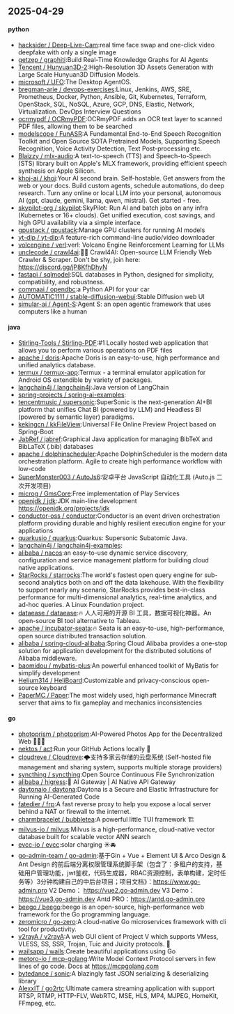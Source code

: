## 2025-04-29

#### python
* [hacksider / Deep-Live-Cam](https://github.com/hacksider/Deep-Live-Cam):real time face swap and one-click video deepfake with only a single image
* [getzep / graphiti](https://github.com/getzep/graphiti):Build Real-Time Knowledge Graphs for AI Agents
* [Tencent / Hunyuan3D-2](https://github.com/Tencent/Hunyuan3D-2):High-Resolution 3D Assets Generation with Large Scale Hunyuan3D Diffusion Models.
* [microsoft / UFO](https://github.com/microsoft/UFO):The Desktop AgentOS.
* [bregman-arie / devops-exercises](https://github.com/bregman-arie/devops-exercises):Linux, Jenkins, AWS, SRE, Prometheus, Docker, Python, Ansible, Git, Kubernetes, Terraform, OpenStack, SQL, NoSQL, Azure, GCP, DNS, Elastic, Network, Virtualization. DevOps Interview Questions
* [ocrmypdf / OCRmyPDF](https://github.com/ocrmypdf/OCRmyPDF):OCRmyPDF adds an OCR text layer to scanned PDF files, allowing them to be searched
* [modelscope / FunASR](https://github.com/modelscope/FunASR):A Fundamental End-to-End Speech Recognition Toolkit and Open Source SOTA Pretrained Models, Supporting Speech Recognition, Voice Activity Detection, Text Post-processing etc.
* [Blaizzy / mlx-audio](https://github.com/Blaizzy/mlx-audio):A text-to-speech (TTS) and Speech-to-Speech (STS) library built on Apple's MLX framework, providing efficient speech synthesis on Apple Silicon.
* [khoj-ai / khoj](https://github.com/khoj-ai/khoj):Your AI second brain. Self-hostable. Get answers from the web or your docs. Build custom agents, schedule automations, do deep research. Turn any online or local LLM into your personal, autonomous AI (gpt, claude, gemini, llama, qwen, mistral). Get started - free.
* [skypilot-org / skypilot](https://github.com/skypilot-org/skypilot):SkyPilot: Run AI and batch jobs on any infra (Kubernetes or 16+ clouds). Get unified execution, cost savings, and high GPU availability via a simple interface.
* [gpustack / gpustack](https://github.com/gpustack/gpustack):Manage GPU clusters for running AI models
* [yt-dlp / yt-dlp](https://github.com/yt-dlp/yt-dlp):A feature-rich command-line audio/video downloader
* [volcengine / verl](https://github.com/volcengine/verl):verl: Volcano Engine Reinforcement Learning for LLMs
* [unclecode / crawl4ai](https://github.com/unclecode/crawl4ai):🚀🤖 Crawl4AI: Open-source LLM Friendly Web Crawler & Scraper. Don't be shy, join here: https://discord.gg/jP8KfhDhyN
* [fastapi / sqlmodel](https://github.com/fastapi/sqlmodel):SQL databases in Python, designed for simplicity, compatibility, and robustness.
* [commaai / opendbc](https://github.com/commaai/opendbc):a Python API for your car
* [AUTOMATIC1111 / stable-diffusion-webui](https://github.com/AUTOMATIC1111/stable-diffusion-webui):Stable Diffusion web UI
* [simular-ai / Agent-S](https://github.com/simular-ai/Agent-S):Agent S: an open agentic framework that uses computers like a human

#### java
* [Stirling-Tools / Stirling-PDF](https://github.com/Stirling-Tools/Stirling-PDF):#1 Locally hosted web application that allows you to perform various operations on PDF files
* [apache / doris](https://github.com/apache/doris):Apache Doris is an easy-to-use, high performance and unified analytics database.
* [termux / termux-app](https://github.com/termux/termux-app):Termux - a terminal emulator application for Android OS extendible by variety of packages.
* [langchain4j / langchain4j](https://github.com/langchain4j/langchain4j):Java version of LangChain
* [spring-projects / spring-ai-examples](https://github.com/spring-projects/spring-ai-examples):
* [tencentmusic / supersonic](https://github.com/tencentmusic/supersonic):SuperSonic is the next-generation AI+BI platform that unifies Chat BI (powered by LLM) and Headless BI (powered by semantic layer) paradigms.
* [kekingcn / kkFileView](https://github.com/kekingcn/kkFileView):Universal File Online Preview Project based on Spring-Boot
* [JabRef / jabref](https://github.com/JabRef/jabref):Graphical Java application for managing BibTeX and BibLaTeX (.bib) databases
* [apache / dolphinscheduler](https://github.com/apache/dolphinscheduler):Apache DolphinScheduler is the modern data orchestration platform. Agile to create high performance workflow with low-code
* [SuperMonster003 / AutoJs6](https://github.com/SuperMonster003/AutoJs6):安卓平台 JavaScript 自动化工具 (Auto.js 二次开发项目)
* [microg / GmsCore](https://github.com/microg/GmsCore):Free implementation of Play Services
* [openjdk / jdk](https://github.com/openjdk/jdk):JDK main-line development https://openjdk.org/projects/jdk
* [conductor-oss / conductor](https://github.com/conductor-oss/conductor):Conductor is an event driven orchestration platform providing durable and highly resilient execution engine for your applications
* [quarkusio / quarkus](https://github.com/quarkusio/quarkus):Quarkus: Supersonic Subatomic Java.
* [langchain4j / langchain4j-examples](https://github.com/langchain4j/langchain4j-examples):
* [alibaba / nacos](https://github.com/alibaba/nacos):an easy-to-use dynamic service discovery, configuration and service management platform for building cloud native applications.
* [StarRocks / starrocks](https://github.com/StarRocks/starrocks):The world's fastest open query engine for sub-second analytics both on and off the data lakehouse. With the flexibility to support nearly any scenario, StarRocks provides best-in-class performance for multi-dimensional analytics, real-time analytics, and ad-hoc queries. A Linux Foundation project.
* [dataease / dataease](https://github.com/dataease/dataease):🔥 人人可用的开源 BI 工具，数据可视化神器。An open-source BI tool alternative to Tableau.
* [apache / incubator-seata](https://github.com/apache/incubator-seata):🔥 Seata is an easy-to-use, high-performance, open source distributed transaction solution.
* [alibaba / spring-cloud-alibaba](https://github.com/alibaba/spring-cloud-alibaba):Spring Cloud Alibaba provides a one-stop solution for application development for the distributed solutions of Alibaba middleware.
* [baomidou / mybatis-plus](https://github.com/baomidou/mybatis-plus):An powerful enhanced toolkit of MyBatis for simplify development
* [Helium314 / HeliBoard](https://github.com/Helium314/HeliBoard):Customizable and privacy-conscious open-source keyboard
* [PaperMC / Paper](https://github.com/PaperMC/Paper):The most widely used, high performance Minecraft server that aims to fix gameplay and mechanics inconsistencies

#### go
* [photoprism / photoprism](https://github.com/photoprism/photoprism):AI-Powered Photos App for the Decentralized Web 🌈💎✨
* [nektos / act](https://github.com/nektos/act):Run your GitHub Actions locally 🚀
* [cloudreve / Cloudreve](https://github.com/cloudreve/Cloudreve):🌩支持多家云存储的云盘系统 (Self-hosted file management and sharing system, supports multiple storage providers)
* [syncthing / syncthing](https://github.com/syncthing/syncthing):Open Source Continuous File Synchronization
* [alibaba / higress](https://github.com/alibaba/higress):🤖 AI Gateway | AI Native API Gateway
* [daytonaio / daytona](https://github.com/daytonaio/daytona):Daytona is a Secure and Elastic Infrastructure for Running AI-Generated Code
* [fatedier / frp](https://github.com/fatedier/frp):A fast reverse proxy to help you expose a local server behind a NAT or firewall to the internet.
* [charmbracelet / bubbletea](https://github.com/charmbracelet/bubbletea):A powerful little TUI framework 🏗
* [milvus-io / milvus](https://github.com/milvus-io/milvus):Milvus is a high-performance, cloud-native vector database built for scalable vector ANN search
* [evcc-io / evcc](https://github.com/evcc-io/evcc):solar charging ☀️🚘
* [go-admin-team / go-admin](https://github.com/go-admin-team/go-admin):基于Gin + Vue + Element UI & Arco Design & Ant Design 的前后端分离权限管理系统脚手架（包含了：多租户的支持，基础用户管理功能，jwt鉴权，代码生成器，RBAC资源控制，表单构建，定时任务等）3分钟构建自己的中后台项目；项目文档》：https://www.go-admin.pro V2 Demo： https://vue2.go-admin.dev V3 Demo： https://vue3.go-admin.dev Antd PRO：https://antd.go-admin.pro
* [beego / beego](https://github.com/beego/beego):beego is an open-source, high-performance web framework for the Go programming language.
* [zeromicro / go-zero](https://github.com/zeromicro/go-zero):A cloud-native Go microservices framework with cli tool for productivity.
* [v2rayA / v2rayA](https://github.com/v2rayA/v2rayA):A web GUI client of Project V which supports VMess, VLESS, SS, SSR, Trojan, Tuic and Juicity protocols. 🚀
* [wailsapp / wails](https://github.com/wailsapp/wails):Create beautiful applications using Go
* [metoro-io / mcp-golang](https://github.com/metoro-io/mcp-golang):Write Model Context Protocol servers in few lines of go code. Docs at https://mcpgolang.com
* [bytedance / sonic](https://github.com/bytedance/sonic):A blazingly fast JSON serializing & deserializing library
* [AlexxIT / go2rtc](https://github.com/AlexxIT/go2rtc):Ultimate camera streaming application with support RTSP, RTMP, HTTP-FLV, WebRTC, MSE, HLS, MP4, MJPEG, HomeKit, FFmpeg, etc.
